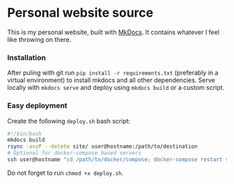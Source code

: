 # Personal website source
This is my personal website, built with [MkDocs](https://mkdocs.org). It contains whatever I feel like throwing on
there.

### Installation
After puling with git run `pip install -r requirements.txt` (preferably in a virtual environment) to install mkdocs and
all other dependencies.  Serve locally with `mkdocs serve` and deploy using `mkdocs build` or a custom script.

### Easy deployment
Create the following `deploy.sh` bash script:
```bash
#!/bin/bash
mkdocs build
rsync -avzP --delete site/ user@hostname:/path/to/destination
# Optional for docker-compose based servers
ssh user@hostname "cd /path/to/docker/compose; docker-compose restart server_container_name;"
```
Do not forget to run `chmod +x deploy.sh`.
